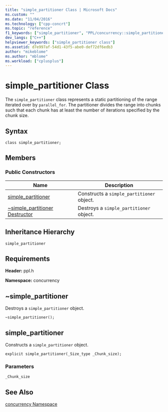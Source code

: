```yaml
---
title: "simple_partitioner Class | Microsoft Docs"
ms.custom: ""
ms.date: "11/04/2016"
ms.technology: ["cpp-concrt"]
ms.topic: "reference"
f1_keywords: ["simple_partitioner", "PPL/concurrency::simple_partitioner", "PPL/concurrency::simple_partitioner::simple_partitioner"]
dev_langs: ["C++"]
helpviewer_keywords: ["simple_partitioner class"]
ms.assetid: d7e997af-54d1-43f5-abe0-def72df6edb3
author: "mikeblome"
ms.author: "mblome"
ms.workload: ["cplusplus"]
---
```

# simple_partitioner Class
The `simple_partitioner` class represents a static partitioning of the range iterated over by `parallel_for`. The partitioner divides the range into chunks such that each chunk has at least the number of iterations specified by the chunk size.  
  
## Syntax  
  
```
class simple_partitioner;
```  
  
## Members  
  
### Public Constructors  
  
|Name|Description|  
|----------|-----------------|  
|[simple_partitioner](#ctor)|Constructs a `simple_partitioner` object.|  
|[~simple_partitioner Destructor](#dtor)|Destroys a `simple_partitioner` object.|  
  
## Inheritance Hierarchy  
 `simple_partitioner`  
  
## Requirements  
 **Header:** ppl.h  
  
 **Namespace:** concurrency  
  
##  <a name="dtor"></a> ~simple_partitioner 

 Destroys a `simple_partitioner` object.  
  
```
~simple_partitioner();
```  
  
##  <a name="ctor"></a> simple_partitioner 

 Constructs a `simple_partitioner` object.  
  
```
explicit simple_partitioner(_Size_type _Chunk_size);
```  
  
### Parameters  
 `_Chunk_size`  
  
## See Also  
 [concurrency Namespace](concurrency-namespace.md)

